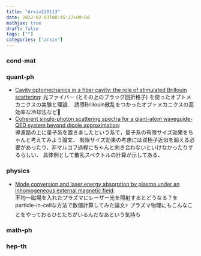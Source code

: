 ```yaml
---
title: "Arxiv220113"
date: 2022-02-03T08:45:27+09:00
mathjax: true
draft: false
tags: [""]
categories: ["arxiv"]
---
```

### cond-mat


### quant-ph
- [Cavity optomechanics in a fiber cavity: the role of stimulated Brillouin scattering](https://arxiv.org/abs/2201.04987):
光ファイバー (とその上のブラッグ回折格子) を使ったオプトメカニクスの実験と理論．
誘導Brillouin散乱をつかったオプトメカニクスの高効率な冷却法など🧊
- [Coherent single-photon scattering spectra for a giant-atom waveguide-QED system beyond dipole approximation](https://arxiv.org/abs/2201.04808):  
導波路の上に量子系を置きましたという系で，量子系の有限サイズ効果をちゃんと考えてみよう論文．
有限サイズ効果の考慮には双極子近似を超える必要があったり，非マルコフ過程にちゃんと向き合わないといけなかったりするらしい．
具体例として散乱スペクトルの計算が示してある．


### physics
- [Mode conversion and laser energy absorption by plasma under an inhomogeneous external magnetic field](https://arxiv.org/abs/2201.04926):  
不均一磁場を入れたプラズマにレーザー光を照射するとどうなる？をparticle-in-cellな方法で数値計算してみた論文⚡
プラズマ物理にもこんなことをやっておるひとたちがいるんだなあという気持ち


### math-ph


### hep-th
